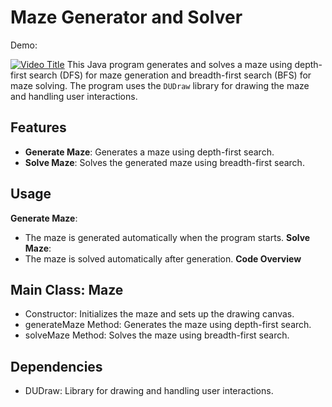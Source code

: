 # Maze Generator and Solver

Demo:

[![Video Title](https://img.youtube.com/vi/qvApyKq_GxY/0.jpg)](https://www.youtube.com/watch?v=qvApyKq_GxY)
This Java program generates and solves a maze using depth-first search (DFS) for maze generation and breadth-first search (BFS) for maze solving. The program uses the `DUDraw` library for drawing the maze and handling user interactions.

## Features

- **Generate Maze**: Generates a maze using depth-first search.
- **Solve Maze**: Solves the generated maze using breadth-first search.

## Usage

**Generate Maze**:
- The maze is generated automatically when the program starts.
**Solve Maze**:
- The maze is solved automatically after generation.
**Code Overview**
## Main Class: Maze
- Constructor: Initializes the maze and sets up the drawing canvas.
- generateMaze Method: Generates the maze using depth-first search.
- solveMaze Method: Solves the maze using breadth-first search.
## Dependencies
- DUDraw: Library for drawing and handling user interactions.
